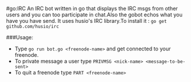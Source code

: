 #go:IRC
An IRC bot written in go that displays the IRC msgs from other users and you can too participate in chat.Also the gobot echos what you have you have send.
It uses husio's IRC library.To install it : `go get github.com/husio/irc`

###Usage:
* Type `go run bot.go <freenode-name>` and get connected to your freenode.
* To private message a user type `PRIVMSG <nick-name> <message-to-be-sent>`
* To quit a freenode type `PART <freenode-name>` 
 
